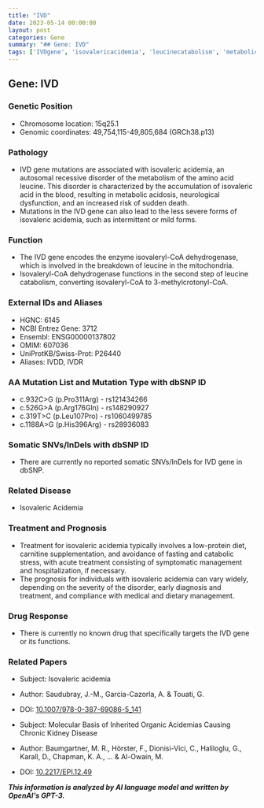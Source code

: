 ```yaml
---
title: "IVD"
date: 2023-05-14 00:00:00
layout: post
categories: Gene
summary: "## Gene: IVD"
tags: ['IVDgene', 'isovalericacidemia', 'leucinecatabolism', 'metabolicdisorder', 'geneticmutation', 'prognosis', 'treatment', 'medicalmanagement']
---
```


## Gene: IVD

### Genetic Position

- Chromosome location: 15q25.1
- Genomic coordinates: 49,754,115-49,805,684 (GRCh38.p13)

### Pathology

- IVD gene mutations are associated with isovaleric acidemia, an autosomal recessive disorder of the metabolism of the amino acid leucine. This disorder is characterized by the accumulation of isovaleric acid in the blood, resulting in metabolic acidosis, neurological dysfunction, and an increased risk of sudden death.
- Mutations in the IVD gene can also lead to the less severe forms of isovaleric acidemia, such as intermittent or mild forms.

### Function

- The IVD gene encodes the enzyme isovaleryl-CoA dehydrogenase, which is involved in the breakdown of leucine in the mitochondria.
- Isovaleryl-CoA dehydrogenase functions in the second step of leucine catabolism, converting isovaleryl-CoA to 3-methylcrotonyl-CoA.

### External IDs and Aliases

- HGNC: 6145
- NCBI Entrez Gene: 3712
- Ensembl: ENSG00000137802
- OMIM: 607036
- UniProtKB/Swiss-Prot: P26440
- Aliases: IVDD, IVDR

### AA Mutation List and Mutation Type with dbSNP ID

- c.932C>G (p.Pro311Arg) - rs121434266
- c.526G>A (p.Arg176Gln) - rs148290927
- c.319T>C (p.Leu107Pro) - rs1060499785
- c.1188A>G (p.His396Arg) - rs28936083

### Somatic SNVs/InDels with dbSNP ID

- There are currently no reported somatic SNVs/InDels for IVD gene in dbSNP.

### Related Disease

- Isovaleric Acidemia

### Treatment and Prognosis

- Treatment for isovaleric acidemia typically involves a low-protein diet, carnitine supplementation, and avoidance of fasting and catabolic stress, with acute treatment consisting of symptomatic management and hospitalization, if necessary.
- The prognosis for individuals with isovaleric acidemia can vary widely, depending on the severity of the disorder, early diagnosis and treatment, and compliance with medical and dietary management.

### Drug Response

- There is currently no known drug that specifically targets the IVD gene or its functions.

### Related Papers

- Subject: Isovaleric acidemia
- Author: Saudubray, J.-M., Garcia-Cazorla, A. & Touati, G.
- DOI: [10.1007/978-0-387-69086-5_141]([Click](https://doi.org/10.1007/978-0-387-69086-5_141))

- Subject: Molecular Basis of Inherited Organic Acidemias Causing Chronic Kidney Disease
- Author: Baumgartner, M. R., Hörster, F., Dionisi-Vici, C., Haliloglu, G., Karall, D., Chapman, K. A., ... & Al-Owain, M.
- DOI: [10.2217/EPI.12.49]([Click](https://doi.org/10.2217/EPI.12.49))

**_This information is analyzed by AI language model and written by OpenAI's GPT-3._**